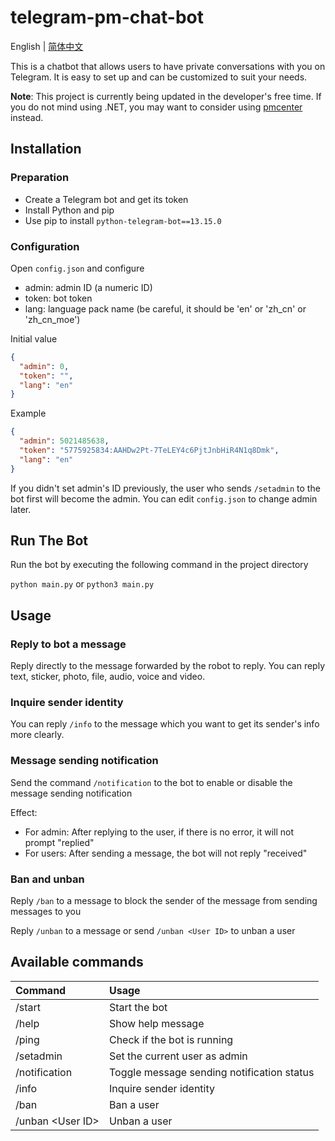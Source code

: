 # telegram-pm-chat-bot

English | [简体中文](/README_CN.md)

This is a chatbot that allows users to have private conversations with you on Telegram. It is easy to set up and can be
customized to suit your needs.

**Note**: This project is currently being updated in the developer's free time. If you do not mind using .NET, you may
want to consider using [pmcenter](https://github.com/Elepover/pmcenter) instead.

## Installation

### Preparation

* Create a Telegram bot and get its token
* Install Python and pip
* Use pip to install `python-telegram-bot==13.15.0`

### Configuration

Open `config.json` and configure

- admin: admin ID (a numeric ID)
- token: bot token
- lang: language pack name (be careful, it should be 'en' or 'zh_cn' or 'zh_cn_moe')

Initial value

```json
{
  "admin": 0,
  "token": "",
  "lang": "en"
}
```

Example

```json
{
  "admin": 5021485638,
  "token": "5775925834:AAHDw2Pt-7TeLEY4c6PjtJnbHiR4N1q8Dmk",
  "lang": "en"
}
```

If you didn't set admin's ID previously, the user who sends `/setadmin` to the bot first will become the admin. You can
edit `config.json` to change admin later.

## Run The Bot

Run the bot by executing the following command in the project directory

`python main.py` or `python3 main.py`

## Usage

### Reply to bot a message

Reply directly to the message forwarded by the robot to reply. You can reply text, sticker, photo, file, audio, voice
and video.

### Inquire sender identity

You can reply `/info` to the message which you want to get its sender's info more clearly.

### Message sending notification

Send the command `/notification` to the bot to enable or disable the message sending notification

Effect:

* For admin: After replying to the user, if there is no error, it will not prompt "replied"
* For users: After sending a message, the bot will not reply "received"

### Ban and unban

Reply `/ban` to a message to block the sender of the message from sending messages to you

Reply `/unban` to a message or send `/unban <User ID>` to unban a user

## Available commands

| Command           | Usage                                      |
|:------------------|:-------------------------------------------|
| /start            | Start the bot                              |
| /help             | Show help message                          |
| /ping             | Check if the bot is running                |
| /setadmin         | Set the current user as admin              |
| /notification     | Toggle message sending notification status |
| /info             | Inquire sender identity                    |
| /ban              | Ban a user                                 |
| /unban \<User ID> | Unban a user                               |
